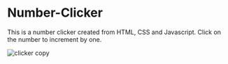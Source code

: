 # Number-Clicker
This is a number clicker created from HTML, CSS and Javascript. Click on the number to increment by one.

![clicker copy](https://user-images.githubusercontent.com/83724852/194700613-34ea4412-3a9b-4454-9529-505182fcc243.jpeg)
